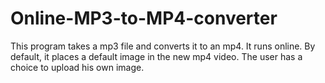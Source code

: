 # Online-MP3-to-MP4-converter
This program takes a mp3 file and converts it to an mp4. It runs online. By default, it places a default image in the new mp4 video. The user has a choice to upload his own image.
